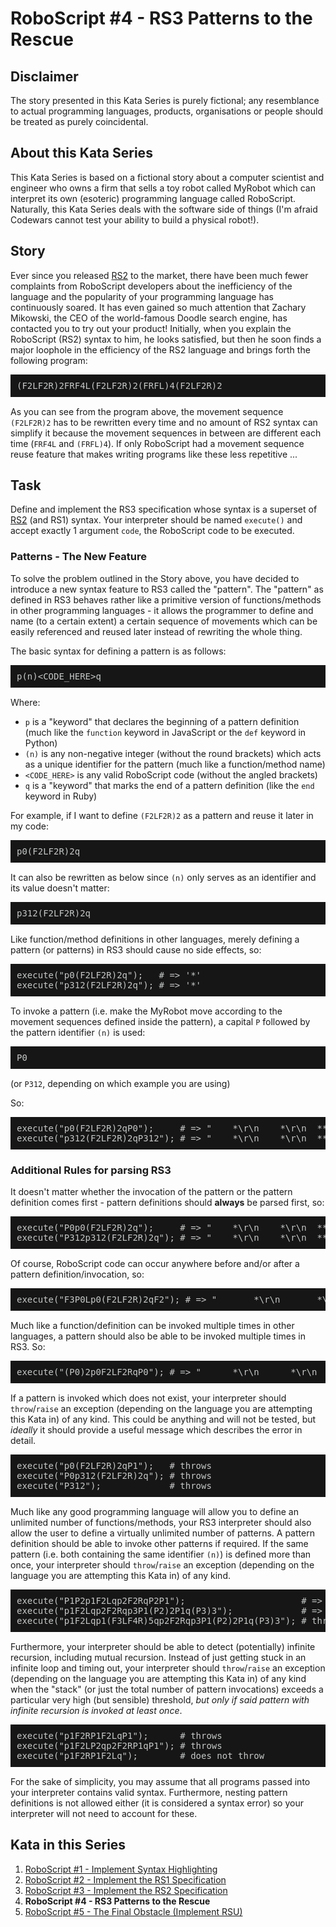 # RoboScript #4 - RS3 Patterns to the Rescue

## Disclaimer

The story presented in this Kata Series is purely fictional; any resemblance to actual programming languages, products, organisations or people should be treated as purely coincidental.

## About this Kata Series

This Kata Series is based on a fictional story about a computer scientist and engineer who owns a firm that sells a toy robot called MyRobot which can interpret its own (esoteric) programming language called RoboScript.  Naturally, this Kata Series deals with the software side of things (I'm afraid Codewars cannot test your ability to build a physical robot!).

## Story

Ever since you released [RS2](https://www.codewars.com/kata/58738d518ec3b4bf95000192) to the market, there have been much fewer complaints from RoboScript developers about the inefficiency of the language and the popularity of your programming language has continuously soared.  It has even gained so much attention that Zachary Mikowski, the CEO of the world-famous Doodle search engine, has contacted you to try out your product!  Initially, when you explain the RoboScript (RS2) syntax to him, he looks satisfied, but then he soon finds a major loophole in the efficiency of the RS2 language and brings forth the following program:

<pre style="background: #161616; color: #c5c8c6; font-family: 'CamingoCode-Regular', monospace; display: block; padding: 10px; margin-bottom: 15px; font-weight: normal; overflow-x: auto">
(F2LF2R)2FRF4L(F2LF2R)2(FRFL)4(F2LF2R)2
</pre> 

As you can see from the program above, the movement sequence `(F2LF2R)2` has to be rewritten every time and no amount of RS2 syntax can simplify it because the movement sequences in between are different each time (`FRF4L` and `(FRFL)4`).  If only RoboScript had a movement sequence reuse feature that makes writing programs like these less repetitive ... 

## Task

Define and implement the RS3 specification whose syntax is a superset of [RS2](https://www.codewars.com/kata/58738d518ec3b4bf95000192) (and RS1) syntax.  Your interpreter should be named `execute()` and accept exactly 1 argument `code`, the RoboScript code to be executed.

### Patterns - The New Feature

To solve the problem outlined in the Story above, you have decided to introduce a new syntax feature to RS3 called the "pattern".  The "pattern" as defined in RS3 behaves rather like a primitive version of functions/methods in other programming languages - it allows the programmer to define and name (to a certain extent) a certain sequence of movements which can be easily referenced and reused later instead of rewriting the whole thing.

The basic syntax for defining a pattern is as follows:


<pre style="background: #161616; color: #c5c8c6; font-family: 'CamingoCode-Regular', monospace; display: block; padding: 10px; margin-bottom: 15px; font-weight: normal; overflow-x: auto">
p(n)&lt;CODE_HERE&gt;q
</pre> 



Where:

- `p` is a "keyword" that declares the beginning of a pattern definition (much like the `function` keyword in JavaScript or the `def` keyword in Python)
- `(n)` is any non-negative integer (without the round brackets) which acts as a unique identifier for the pattern (much like a function/method name)
- `<CODE_HERE>` is any valid RoboScript code (without the angled brackets)
- `q` is a "keyword" that marks the end of a pattern definition (like the `end` keyword in Ruby)

For example, if I want to define `(F2LF2R)2` as a pattern and reuse it later in my code:

<pre style="background: #161616; color: #c5c8c6; font-family: 'CamingoCode-Regular', monospace; display: block; padding: 10px; margin-bottom: 15px; font-weight: normal; overflow-x: auto">
p0(F2LF2R)2q
</pre> 

It can also be rewritten as below since `(n)` only serves as an identifier and its value doesn't matter:

<pre style="background: #161616; color: #c5c8c6; font-family: 'CamingoCode-Regular', monospace; display: block; padding: 10px; margin-bottom: 15px; font-weight: normal; overflow-x: auto">
p312(F2LF2R)2q
</pre>

Like function/method definitions in other languages, merely defining a pattern (or patterns) in RS3 should cause no side effects, so:

<pre style="background: #161616; color: #c5c8c6; font-family: 'CamingoCode-Regular', monospace; display: block; padding: 10px; margin-bottom: 15px; font-weight: normal; overflow-x: auto">
execute("p0(F2LF2R)2q");   # => '*'
execute("p312(F2LF2R)2q"); # => '*'
</pre> 

To invoke a pattern (i.e. make the MyRobot move according to the movement sequences defined inside the pattern), a capital `P` followed by the pattern identifier `(n)` is used:

<pre style="background: #161616; color: #c5c8c6; font-family: 'CamingoCode-Regular', monospace; display: block; padding: 10px; margin-bottom: 15px; font-weight: normal; overflow-x: auto">
P0
</pre> 

(or `P312`, depending on which example you are using)

So:

<pre style="background: #161616; color: #c5c8c6; font-family: 'CamingoCode-Regular', monospace; display: block; padding: 10px; margin-bottom: 15px; font-weight: normal; overflow-x: auto">
execute("p0(F2LF2R)2qP0");     # => "    *\r\n    *\r\n  ***\r\n  *  \r\n***  "
execute("p312(F2LF2R)2qP312"); # => "    *\r\n    *\r\n  ***\r\n  *  \r\n***  "
</pre> 

### Additional Rules for parsing RS3

It doesn't matter whether the invocation of the pattern or the pattern definition comes first - pattern definitions should **always** be parsed first, so:

<pre style="background: #161616; color: #c5c8c6; font-family: 'CamingoCode-Regular', monospace; display: block; padding: 10px; margin-bottom: 15px; font-weight: normal; overflow-x: auto">
execute("P0p0(F2LF2R)2q");     # => "    *\r\n    *\r\n  ***\r\n  *  \r\n***  "
execute("P312p312(F2LF2R)2q"); # => "    *\r\n    *\r\n  ***\r\n  *  \r\n***  "
</pre> 

Of course, RoboScript code can occur anywhere before and/or after a pattern definition/invocation, so:

<pre style="background: #161616; color: #c5c8c6; font-family: 'CamingoCode-Regular', monospace; display: block; padding: 10px; margin-bottom: 15px; font-weight: normal; overflow-x: auto">
execute("F3P0Lp0(F2LF2R)2qF2"); # => "       *\r\n       *\r\n       *\r\n       *\r\n     ***\r\n     *  \r\n******  "
</pre>

Much like a function/definition can be invoked multiple times in other languages, a pattern should also be able to be invoked multiple times in RS3.  So:

<pre style="background: #161616; color: #c5c8c6; font-family: 'CamingoCode-Regular', monospace; display: block; padding: 10px; margin-bottom: 15px; font-weight: normal; overflow-x: auto">
execute("(P0)2p0F2LF2RqP0"); # => "      *\r\n      *\r\n    ***\r\n    *  \r\n  ***  \r\n  *    \r\n***    "
</pre>

If a pattern is invoked which does not exist, your interpreter should `throw`/`raise` an exception (depending on the language you are attempting this Kata in) of any kind.  This could be anything and will not be tested, but *ideally* it should provide a useful message which describes the error in detail.

<pre style="background: #161616; color: #c5c8c6; font-family: 'CamingoCode-Regular', monospace; display: block; padding: 10px; margin-bottom: 15px; font-weight: normal; overflow-x: auto">
execute("p0(F2LF2R)2qP1");   # throws
execute("P0p312(F2LF2R)2q"); # throws
execute("P312");             # throws
</pre>

Much like any good programming language will allow you to define an unlimited number of functions/methods, your RS3 interpreter should also allow the user to define a virtually unlimited number of patterns.  A pattern definition should be able to invoke other patterns if required.  If the same pattern (i.e. both containing the same identifier `(n)`) is defined more than once, your interpreter should `throw`/`raise` an exception (depending on the language you are attempting this Kata in) of any kind.


<pre style="background: #161616; color: #c5c8c6; font-family: 'CamingoCode-Regular', monospace; display: block; padding: 10px; margin-bottom: 15px; font-weight: normal; overflow-x: auto">
execute("P1P2p1F2Lqp2F2RqP2P1");                      # => "  ***\r\n  * *\r\n*** *"
execute("p1F2Lqp2F2Rqp3P1(P2)2P1q(P3)3");             # => "  *** *** ***\r\n  * * * * * *\r\n*** *** *** *"
execute("p1F2Lqp1(F3LF4R)5qp2F2Rqp3P1(P2)2P1q(P3)3"); # throws exception
</pre>

Furthermore, your interpreter should be able to detect (potentially) infinite recursion, including mutual recursion.  Instead of just getting stuck in an infinite loop and timing out, your interpreter should `throw`/`raise` an exception (depending on the language you are attempting this Kata in) of any kind when the "stack" (or just the total number of pattern invocations) exceeds a particular very high (but sensible) threshold, *but only if said pattern with infinite recursion is invoked at least once*.

<pre style="background: #161616; color: #c5c8c6; font-family: 'CamingoCode-Regular', monospace; display: block; padding: 10px; margin-bottom: 15px; font-weight: normal; overflow-x: auto">
execute("p1F2RP1F2LqP1");      # throws
execute("p1F2LP2qp2F2RP1qP1"); # throws
execute("p1F2RP1F2Lq");        # does not throw
</pre>

For the sake of simplicity, you may assume that all programs passed into your interpreter contains valid syntax.  Furthermore, nesting pattern definitions is not allowed either (it is considered a syntax error) so your interpreter will not need to account for these.

## Kata in this Series

1. [RoboScript #1 - Implement Syntax Highlighting](https://www.codewars.com/kata/roboscript-number-1-implement-syntax-highlighting)
2. [RoboScript #2 - Implement the RS1 Specification](https://www.codewars.com/kata/roboscript-number-2-implement-the-rs1-specification)
3. [RoboScript #3 - Implement the RS2 Specification](https://www.codewars.com/kata/58738d518ec3b4bf95000192)
4. **RoboScript #4 - RS3 Patterns to the Rescue**
5. [RoboScript #5 - The Final Obstacle (Implement RSU)](https://www.codewars.com/kata/5a12755832b8b956a9000133)